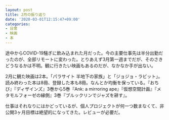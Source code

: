 ```yaml
---
layout: post
title: 2月の振り返り
date: '2020-03-01T12:15:47+09:00'
categories:
- 日常
- 映画
- 本
---
```


途中からCOVID-19騒ぎに飲み込まれた月だった。今の主要仕事先は半分出勤だったのが、全部リモートに変わった。とりあえず3月第一週までだが、そのさきどうなるかは不明。観に行きたい映画もあるのだが、なかなか手が出ない。

2月に観た映画は2本。「パラサイト 半地下の家族」と「ジョジョ・ラビット」。読み終わった本は8冊、登録した本も8冊。なんとか均衡を保っている。『おちび』『ディザインズ』3巻から5巻『Ank: a mirroring ape』『仮想空間計画』『メタモルフォーゼの縁側』3巻『ブルックリンでジャズを耕す』。

仕事はそれなりにはかどっているが、個人プロジェクトが何一つ数まなくて、非公開3ヶ月目標は絶望的になってきた。レビューが必要だ。

